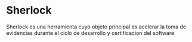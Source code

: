# Sherlock

Sherlock es una herramienta cuyo objeto principal es acelerar la toma de evidencias durante el ciclo de desarrollo y certificacion del software